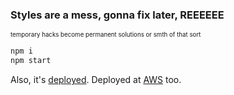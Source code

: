 ### Styles are a mess, gonna fix later, REEEEEE
<sub><sub>temporary hacks become permanent solutions or smth of that sort</sub></sub>

```bash
npm i
npm start
```

Also, it's [deployed](https://kscv.vercel.app/).
Deployed at [AWS](http://kscv-bucket.s3-website.eu-central-1.amazonaws.com/) too.

